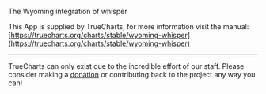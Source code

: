 The Wyoming integration of whisper

This App is supplied by TrueCharts, for more information visit the manual: [https://truecharts.org/charts/stable/wyoming-whisper](https://truecharts.org/charts/stable/wyoming-whisper)

---

TrueCharts can only exist due to the incredible effort of our staff.
Please consider making a [donation](https://truecharts.org/sponsor) or contributing back to the project any way you can!

